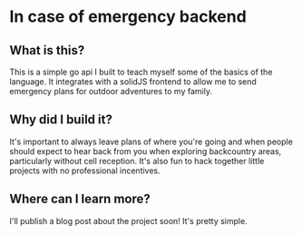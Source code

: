# In case of emergency backend

## What is this?

This is a simple go api I built to teach myself some of the basics of the language. It integrates with a solidJS frontend to allow me to send emergency plans for outdoor adventures to my family.

## Why did I build it?

It's important to always leave plans of where you're going and when people should expect to hear back from you when exploring backcountry areas, particularly without cell reception. It's also fun to hack together little projects with no professional incentives.

## Where can I learn more?

I'll publish a blog post about the project soon! It's pretty simple.